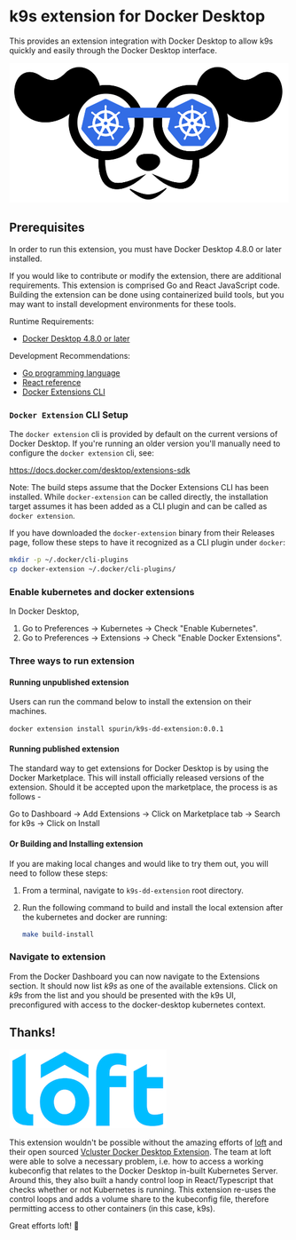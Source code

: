 # k9s extension for Docker Desktop

This provides an extension integration with Docker Desktop to allow k9s
quickly and easily through the Docker Desktop interface.

<img src="assets/k9s.png" alt="k9s">

## Prerequisites

In order to run this extension, you must have Docker Desktop 4.8.0 or later
installed.

If you would like to contribute or modify the extension, there are additional
requirements. This extension is comprised Go and React JavaScript code.
Building the extension can be done using containerized build tools, but you may
want to install development environments for these tools.

Runtime Requirements:

- [Docker Desktop 4.8.0 or later](https://www.docker.com/products/docker-desktop/)

Development Recommendations:

- [Go programming language](https://go.dev/doc/install)
- [React reference](https://reactjs.org)
- [Docker Extensions CLI](https://github.com/docker/extensions-sdk)

### `Docker Extension` CLI Setup

The `docker extension` cli is provided by default on the current versions of Docker Desktop.  If you're running an older version you'll manually need to configure the `docker extension` cli, see:

https://docs.docker.com/desktop/extensions-sdk

Note: The build steps assume that the Docker Extensions CLI has been installed.
While `docker-extension` can be called directly, the installation target assumes it has been added as a CLI plugin and
can be called as
`docker extension`.

If you have downloaded the `docker-extension` binary from their Releases page,
follow these steps to have it recognized as a CLI plugin under `docker`:

```sh
mkdir -p ~/.docker/cli-plugins
cp docker-extension ~/.docker/cli-plugins/
```

### Enable kubernetes and docker extensions
In Docker Desktop,
1.  Go to Preferences -> Kubernetes -> Check
   "Enable Kubernetes".
2. Go to Preferences -> Extensions -> Check
   "Enable Docker Extensions".

### Three ways to run extension

#### Running unpublished extension

Users can run the command below to install the extension on their machines.

`docker extension install spurin/k9s-dd-extension:0.0.1`

#### Running published extension
The standard way to get extensions for Docker Desktop is by using the Docker Marketplace. This will install
officially released versions of the extension.  Should it be accepted upon the marketplace, the process is as follows -

Go to Dashboard -> Add Extensions -> Click on Marketplace tab -> Search for k9s -> Click on Install


#### Or Building and Installing extension
If you are making local changes and would like to try them out, you will need
to follow these steps:

1. From a terminal, navigate to `k9s-dd-extension` root directory.
2. Run the following command to build and install the local extension after the kubernetes and docker are running:

   ```sh
   make build-install
   ```

### Navigate to extension
From the Docker Dashboard you can now navigate to the Extensions section. It should now list *k9s* as one of the
available extensions. Click on *k9s* from the list and you should be presented with the k9s UI, preconfigured with access to the docker-desktop kubernetes context.

## Thanks!

<img src="assets/loft.jpeg" alt="loft">

This extension wouldn't be possible without the amazing efforts of [loft](https://loft.sh/) and their open sourced [Vcluster Docker Desktop Extension](https://hub.docker.com/extensions/loftsh/vcluster-dd-extension).  The team at loft were able to solve a necessary problem, i.e. how to access a working kubeconfig that relates to the Docker Desktop in-built Kubernetes Server.  Around this, they also built a handy control loop in React/Typescript that checks whether or not Kubernetes is running.  This extension re-uses the control loops and adds a volume share to the kubeconfig file, therefore permitting access to other containers (in this case, k9s).

Great efforts loft! 🚀

